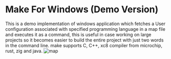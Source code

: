 # Make For Windows (Demo Version)
This is a demo implementation of windows application which fetches a User configuration associated with specified programming language in a map file and executes it as a command, this is useful in case working on large projects so it becomes easier to build the entire project with just two words in the command line. make supports C, C++, xc8 compiler from microchip, rust, zig and java.
![map](https://github.com/mfc0d1ng/make-demo-version/assets/131618380/b670f806-15f9-4e81-9bab-fd312a2ddc65)




